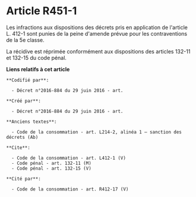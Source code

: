# Article R451-1

Les infractions aux dispositions des décrets pris en application de l'article L. 412-1 sont punies de la peine d'amende
prévue pour les contraventions de la 5e classe. 

La récidive est réprimée conformément aux dispositions des articles 132-11 et 132-15 du code pénal.

**Liens relatifs à cet article**

	**Codifié par**:

	  - Décret n°2016-884 du 29 juin 2016 - art.

	**Créé par**:

	  - Décret n°2016-884 du 29 juin 2016 - art.

	**Anciens textes**:

	  - Code de la consommation - art. L214-2, alinéa 1 – sanction des décrets (Ab)

	**Cite**:

	  - Code de la consommation - art. L412-1 (V)
	  - Code pénal - art. 132-11 (M)
	  - Code pénal - art. 132-15 (V)

	**Cité par**:

	  - Code de la consommation - art. R412-17 (V)
